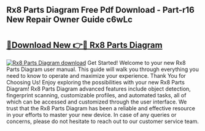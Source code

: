 ## Rx8 Parts Diagram Free Pdf Download - Part-r16 New Repair Owner Guide c6wLc

# <h2><a href="http://dfscqw.blite.top/?on=Rx8+Parts+Diagram">🔗Download New 👉🔴 Rx8 Parts Diagram</a></h2>

[![Rx8 Parts Diagram download](https://i.imgur.com/lujVjoI.png)](http://dfscqw.blite.top/?on=Rx8+Parts+Diagram)
Get Started! Welcome to your new Rx8 Parts Diagram user manual. This guide will walk you through everything you need to know to operate and maximize your experience. Thank You for Choosing Us! Enjoy exploring the possibilities with your new Rx8 Parts Diagram! Rx8 Parts Diagram advanced features include object detection, fingerprint scanning, customizable profiles, and automated tasks, all of which can be accessed and customized through the user interface. We trust that the Rx8 Parts Diagram has been a reliable and effective resource in your efforts to master your new device. In case of any queries or concerns, please do not hesitate to reach out to our customer service team.
